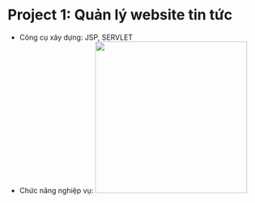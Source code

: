 # Project 1: Quản lý website tin tức
  - Công cụ xây dựng: JSP, SERVLET
  - Chức năng nghiệp vụ:
<img src="https://user-images.githubusercontent.com/73806593/113843148-8c191800-97bd-11eb-8338-184bc15ca62d.jpg" width="300px" height = "300px"></img> 

